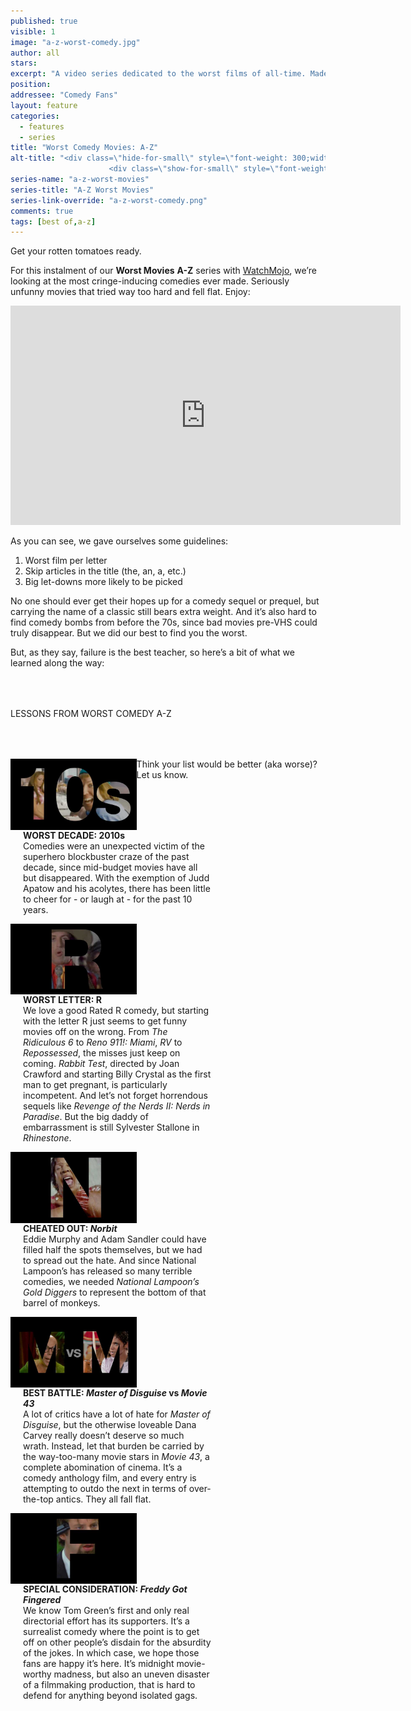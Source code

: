 ```yaml
---
published: true
visible: 1
image: "a-z-worst-comedy.jpg"
author: all
stars: 
excerpt: "A video series dedicated to the worst films of all-time. Made In partnership with our friends at WatchMojo."
position: 
addressee: "Comedy Fans"
layout: feature
categories: 
  - features
  - series
title: "Worst Comedy Movies: A-Z"
alt-title: "<div class=\"hide-for-small\" style=\"font-weight: 300;width: 16rem;margin: -10rem auto 0 auto;font-family: Helvetica Neue;color: #fff;font-size: 1.5rem;padding-left: 2rem;text-align: center;\">The worst movies of all time</div>
	                  <div class=\"show-for-small\" style=\"font-weight: 300;width: 10rem;margin: 3.5rem auto 0 auto;font-family: Helvetica Neue;color: #fff;font-size: 1rem;padding-left: 1rem;text-align: center;\">The worst movies of all time</div>"
series-name: "a-z-worst-movies"
series-title: "A-Z Worst Movies"
series-link-override: "a-z-worst-comedy.png"
comments: true
tags: [best of,a-z]
---
```

Get your rotten tomatoes ready. 

For this instalment of our **Worst Movies** **A-Z** series with [WatchMojo](https://www.youtube.com/channel/UCaWd5_7JhbQBe4dknZhsHJg), we’re looking at the most cringe-inducing comedies ever made. Seriously unfunny movies that tried way too hard and fell flat. Enjoy:

<div class="video-container"><iframe width="624" height="351" src="https://www.youtube.com/embed/Vtxr3ckp8dU?ecver=1" frameborder="0" allowfullscreen></iframe></div>

As you can see, we gave ourselves some guidelines:

1. Worst film per letter
1. Skip articles in the title (the, an, a, etc.)
1. Big let-downs more likely to be picked

No one should ever get their hopes up for a comedy sequel or prequel, but carrying the name of a classic still bears extra weight. And it’s also hard to find comedy bombs from before the 70s, since bad movies pre-VHS could truly disappear. But we did our best to find you the worst. 

But, as they say, failure is the best teacher, so here’s a bit of what we learned along the way:

<p class="intro" style="margin-top:4rem">LESSONS FROM WORST COMEDY A-Z</p>

<div class="clearfix" style="margin-top:4rem;width:100%;">
	<div style="height:100%;float:left;width:40%;">
		<img style="vertical-align: top;display: inline-block;" src="/assets/img/features/inline/a-z-worst-comedy/worst-decade.jpg"> 
	</div>
	<p style="margin-top:0;float:left;width:60%;padding-left: 20px;">
		<strong>WORST DECADE: 2010s</strong><br />
		Comedies were an unexpected victim of the superhero blockbuster craze of the past decade, since mid-budget movies have all but disappeared. With the exemption of Judd Apatow and his acolytes, there has been little to cheer for - or laugh at - for the past 10 years.
      </p>
</div>

<div class="clearfix"  style="margin-top:4rem;width:100%;">
	<div style="height:100%;float:left;width:40%;">
		<img style="vertical-align: top;display: inline-block;" src="/assets/img/features/inline/a-z-worst-comedy/worst-letter.jpg"> 
	</div>
	<p style="margin-top:0;float:left;width:60%;padding-left: 20px;">
		<strong>WORST LETTER: R</strong><br />
	    We love a good Rated R comedy, but starting with the letter R just seems to get funny movies off on the wrong. From <em>The</em> <em>Ridiculous 6</em> to <em>Reno 911!: Miami</em>, <em>RV</em> to <em>Repossessed</em>, the misses just keep on coming. <em>Rabbit Test</em>, directed by Joan Crawford and starting Billy Crystal as the first man to get pregnant, is particularly incompetent. And let’s not forget horrendous sequels like <em>Revenge of the Nerds II: Nerds in Paradise</em>. But the big daddy of embarrassment is still Sylvester Stallone in <em>Rhinestone</em>.	</p>
</div>

<div class="clearfix"  style="margin-top:4rem;width:100%;">
	<div style="height:100%;float:left;width:40%;">
		<img style="vertical-align: top;display: inline-block;" src="/assets/img/features/inline/a-z-worst-comedy/cheated-out.jpg"> 
	</div>
	<p style="margin-top:0;float:left;width:60%;padding-left: 20px;">
		<strong>CHEATED OUT: <em>Norbit</em></strong><br />
	Eddie Murphy and Adam Sandler could have filled half the spots themselves, but we had to spread out the hate. And since National Lampoon’s has released so many terrible comedies, we needed <em>National Lampoon’s Gold Diggers</em> to represent the bottom of that barrel of monkeys.
	</p>
</div>

<div class="clearfix" style="margin-top:4rem;width:100%;">
	<div style="height:100%;float:left;width:40%;">
		<img style="vertical-align: top;display: inline-block;" src="/assets/img/features/inline/a-z-worst-comedy/best-battle.jpg"> 
	</div>
	<p style="margin-top:0;float:left;width:60%;padding-left: 20px;"> 
		<strong>BEST BATTLE: <em>Master of Disguise</em> vs <em>Movie 43</em></strong><br />
	  A lot of critics have a lot of hate for <em>Master of Disguise</em>, but the otherwise loveable Dana Carvey really doesn’t deserve so much wrath. Instead, let that burden be carried by the way-too-many movie stars in <em>Movie 43</em>, a complete abomination of cinema. It’s a comedy anthology film, and every entry is attempting to outdo the next in terms of over-the-top antics. They all fall flat.
	</p>
</div>

<div class="clearfix"  style="margin:4rem 0;width:100%;">
	<div style="height:100%;float:left;width:40%;">
		<img style="vertical-align: top;display: inline-block;" src="/assets/img/features/inline/a-z-worst-comedy/special-consideration.jpg"> 
	</div>
	<p style="margin-top:0;float:left;width:60%;padding-left: 20px;">
		<strong>SPECIAL CONSIDERATION: <em>Freddy Got Fingered</em></strong><br />
	    We know Tom Green’s first and only real directorial effort has its supporters. It’s a surrealist comedy where the point is to get off on other people’s disdain for the absurdity of the jokes. In which case, we hope those fans are happy it’s here. It’s midnight movie-worthy madness, but also an uneven disaster of a filmmaking production, that is hard to defend for anything beyond isolated gags.
	</p>
</div>

Think your list would be better (aka worse)? Let us know.
